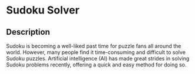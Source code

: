 # Sudoku Solver

## Description
Sudoku is becoming a well-liked past time for puzzle fans all around the world. However, many people find it time-consuming and difficult to solve Sudoku puzzles. Artificial intelligence (AI) has made great strides in solving Sudoku problems recently, offering a quick and easy method for doing so.

